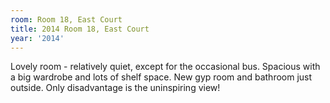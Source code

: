 ```yaml
---
room: Room 18, East Court
title: 2014 Room 18, East Court
year: '2014'
---
```


Lovely room - relatively quiet, except for the occasional bus. Spacious with a big wardrobe and lots of shelf space. New gyp room and bathroom just outside. Only disadvantage is the uninspiring view!